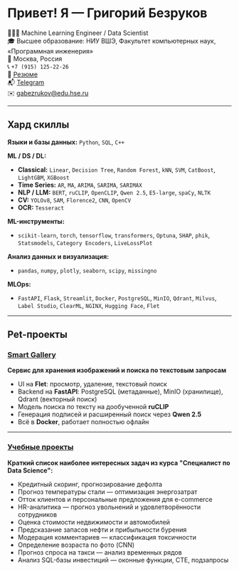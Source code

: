 # Привет! Я — Григорий Безруков

👨🏻‍💻 Machine Learning Engineer / Data Scientist  
🎓 Высшее образование: НИУ ВШЭ, Факультет компьютерных наук, «Программная инженерия»  
📍 Москва, Россия  
📞 `+7 (915) 125-22-26`  
📄 [Резюме](https://github.com/GrishaTS/GrishaTS/blob/main/%D0%A0%D0%B5%D0%B7%D1%8E%D0%BC%D0%B5.pdf)  
📬 [Telegram](https://t.me/bezGriga)  
✉️ [gabezrukov@edu.hse.ru](mailto:gabezrukov@edu.hse.ru)

---

## Хард скиллы

**Языки и базы данных:**
`Python`, `SQL`, `C++`

**ML / DS / DL:**
- **Classical:** `Linear`, `Decision Tree`, `Random Forest`, `kNN`, `SVM`, 
`CatBoost`, `LightGBM`, `XGBoost`
- **Time Series:** `AR`, `MA`, `ARIMA`, `SARIMA`, `SARIMAX`
- **NLP / LLM:** `BERT`, `ruCLIP`, `OpenCLIP`, `Qwen 2.5`, `E5-large`, `spaCy`, `NLTK`
- **CV:** `YOLOv8`, `SAM`, `Florence2`, `CNN`, `OpenCV`
- **OCR:** `Tesseract`

**ML-инструменты:**
- `scikit-learn`, `torch`, `tensorflow`, `transformers`, `Optuna`, `SHAP`, `phik`, `Statsmodels`, `Category Encoders`, `LiveLossPlot`

**Анализ данных и визуализация:**
- `pandas`, `numpy`, `plotly`, `seaborn`, `scipy`, `missingno`

**MLOps:**
- `FastAPI`, `Flask`, `Streamlit`, `Docker`, `PostgreSQL`, `MinIO`, `Qdrant`, `Milvus`, `Label Studio`, `ClearML`, `NGINX`, `Hugging Face`, `Flet`

---

## Pet-проекты

### [Smart Gallery](https://github.com/GrishaTS/Smart-Gallery)

**Сервис для хранения изображений и поиска по текстовым запросам**

* UI на **Flet**: просмотр, удаление, текстовый поиск
* Backend на **FastAPI**: PostgreSQL (метаданные), MinIO (хранилище), Qdrant (векторный поиск)
* Модель поиска по тексту на дообученной **ruCLIP**
* Генерация подписей и расширенный поиск через **Qwen 2.5**
* Всё в **Docker**, работает полностью офлайн

---

### [Учебные проекты](https://github.com/GrishaTS/Ya-Practicum-DS)

**Краткий список наиболее интересных задач из курса "Специалист по Data Science":**

* Кредитный скоринг, прогнозирование дефолта
* Прогноз температуры стали — оптимизация энергозатрат
* Отток клиентов и персональные предложения для e-commerce
* HR-аналитика — прогноз увольнений и удовлетворённости сотрудников
* Оценка стоимости недвижимости и автомобилей
* Предсказание запасов нефти и прибыльности бурения
* Модерация комментариев — классификация токсичности
* Определение возраста по фото (CNN)
* Прогноз спроса на такси — анализ временных рядов
* Анализ SQL-базы инвестиций — оконные функции, CTE, подзапросы
